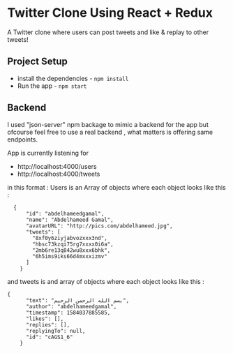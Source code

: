 # Twitter Clone Using React + Redux

A Twitter clone where users can post tweets and like & replay to other tweets!

## Project Setup

- install the dependencies - `npm install`
- Run the app - `npm start`

## Backend

I used "json-server" npm backage to mimic a backend for the app but ofcourse feel free to use a real backend , what matters is offering same endpoints.

App is currently listening for

- http://localhost:4000/users
- http://localhost:4000/tweets

in this format :
Users is an Array of objects where each object looks like this :

```
  {
      "id": "abdelhameedgamal",
      "name": "Abdelhameed Gamal",
      "avatarURL": "http://pics.com/abdelhameed.jpg",
      "tweets": [
        "8xf0y6ziyjabvozxxx3nd",
        "hbsc73kzqi75rg7xxxx0i6a",
        "2mb6re13q842wu8xxx6bhk",
        "6h5ims9iks66d4mxxxizmv"
      ]
    }
```

and tweets is and array of objects where each object looks like this :

```
{
      "text": "بسم الله الرحمن الرحيم",
      "author": "abdelhameedgamal",
      "timestamp": 1584037885585,
      "likes": [],
      "replies": [],
      "replyingTo": null,
      "id": "cAGS1_6"
    }
```
